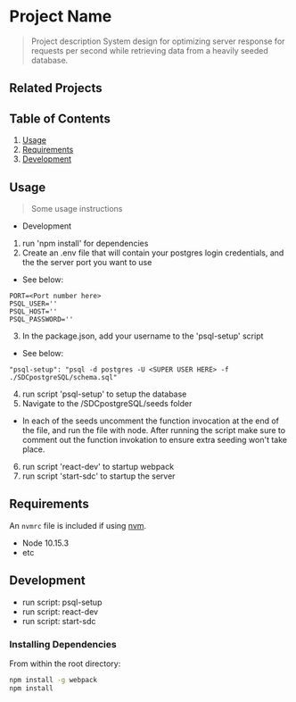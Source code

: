 # Project Name

> Project description
System design for optimizing server response for requests per second while retrieving data from a heavily seeded database.

## Related Projects

## Table of Contents

1. [Usage](#Usage)
1. [Requirements](#requirements)
1. [Development](#development)

## Usage

> Some usage instructions
* Development
1. run 'npm install' for dependencies
2. Create an .env file that will contain your postgres login credentials, and the the server port you want to use
- See below:
```
PORT=<Port number here>
PSQL_USER=''
PSQL_HOST=''
PSQL_PASSWORD=''
```
3. In the package.json, add your username to the 'psql-setup' script
- See below:
```
"psql-setup": "psql -d postgres -U <SUPER USER HERE> -f ./SDCpostgreSQL/schema.sql"
```
4. run script 'psql-setup' to setup the database
5. Navigate to the /SDCpostgreSQL/seeds folder
  - In each of the seeds uncomment the function invocation at the end of the file, and run the file with node.  After running the script make sure to comment out the function invokation to ensure extra seeding won't take place.
6. run script 'react-dev' to startup webpack
7. run script 'start-sdc' to startup the server

## Requirements

An `nvmrc` file is included if using [nvm](https://github.com/creationix/nvm).

- Node 10.15.3
- etc

## Development

- run script: psql-setup
- run script: react-dev
- run script: start-sdc

### Installing Dependencies

From within the root directory:

```sh
npm install -g webpack
npm install
```